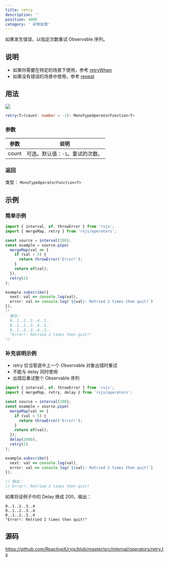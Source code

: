 ```yaml
---
title: retry
description: ''
position: 4000
category: ' 异常处理'
---
```


<alert>

如果发生错误，以指定次数重试 Observable 序列。

</alert>

## 说明

- 如果你需要在特定的场景下使用，参考 [retryWhen](/error/retryWhen)
- 如果没有错误的场景中使用，参考 [repeat](/utility/repeat)

## 用法

![](https://rxjs.dev/assets/images/marble-diagrams/retry.png)

```ts
retry<T>(count: number = -1): MonoTypeOperatorFunction<T>
```

### 参数

| 参数  | 说明                             |
| ----- | -------------------------------- |
| count | 可选。默认值：`-1`。重试的次数。 |

### 返回

类型： `MonoTypeOperatorFunction<T>`

<adsbygoogle></adsbygoogle>

## 示例

### 简单示例

```ts
import { interval, of, throwError } from 'rxjs';
import { mergeMap, retry } from 'rxjs/operators';

const source = interval(200);
const example = source.pipe(
  mergeMap(val => {
    if (val > 5) {
      return throwError('Error!');
    }
    return of(val);
  }),
  retry(2)
);

example.subscribe({
  next: val => console.log(val),
  error: val => console.log(`${val}: Retried 2 times then quit!`)
});
/*
  输出：
  0..1..2..3..4..5..
  0..1..2..3..4..5..
  0..1..2..3..4..5..
  "Error!: Retried 2 times then quit!"
*/
```

### 补充说明示例

<alert>

- retry 仅当管道中上一个 Observable 对象出错时重试
- 不能与 delay 同时使用
- 出错后重试整个 Observable 序列

</alert>

```ts
import { interval, of, throwError } from 'rxjs';
import { mergeMap, retry, delay } from 'rxjs/operators';

const source = interval(200);
const example = source.pipe(
  mergeMap(val => {
    if (val > 5) {
      return throwError('Error!');
    }
    return of(val);
  }),
  delay(2000),
  retry(2)
);

example.subscribe({
  next: val => console.log(val),
  error: val => console.log(`${val}: Retried 2 times then quit!`)
});

// 输出：
// Error!: Retried 2 times then quit!
```

如果将该例子中的 Delay 换成 200，输出：

```
0..1..2..3..4
0..1..2..3..4
0..1..2..3..4
"Error!: Retried 2 times then quit!"
```

## 源码

<https://github.com/ReactiveX/rxjs/blob/master/src/internal/operators/retry.ts>
